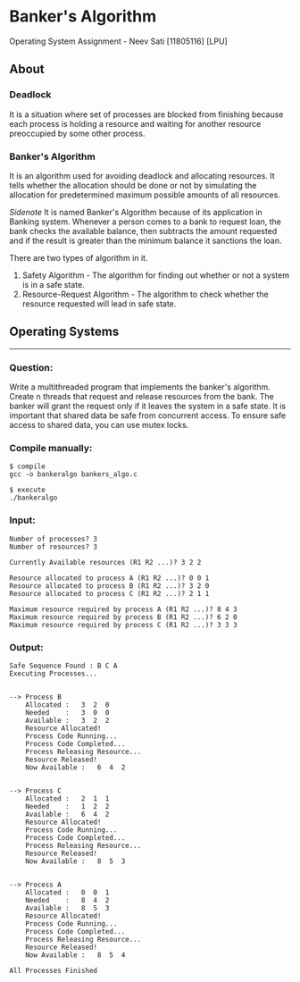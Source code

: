 # Banker's Algorithm
Operating System Assignment - Neev Sati [11805116] [LPU]

## About

### Deadlock
It is a situation where set of processes are blocked from finishing because each process is holding a resource and waiting for another 
resource preoccupied by some other process.

### Banker's Algorithm
It is an algorithm used for avoiding deadlock and allocating resources. It tells whether the allocation should be done or not by simulating the allocation for predetermined maximum possible amounts of all resources.

*Sidenote* It is named Banker's Algorithm because of its application in Banking system. Whenever a person comes to a bank to request loan, the bank checks the available balance, then subtracts the amount requested and if the result is greater than the minimum balance it sanctions the loan.

There are two types of algorithm in it. 
1. Safety Algorithm - The algorithm for finding out whether or not a system is in a safe state.
2. Resource-Request Algorithm - The algorithm to check whether the resource requested will lead in safe state.

## Operating Systems
---

### Question:
Write a multithreaded program that implements the banker's algorithm.
Create n threads that request and release resources from the bank.
The banker will grant the request only if it leaves the system in a safe state.
It is important that shared data be safe from concurrent access.
To ensure safe access to shared data, you can use mutex locks.

### Compile manually:
```
$ compile
gcc -o bankeralgo bankers_algo.c

$ execute
./bankeralgo
```

### Input:
```
Number of processes? 3
Number of resources? 3

Currently Available resources (R1 R2 ...)? 3 2 2

Resource allocated to process A (R1 R2 ...)? 0 0 1
Resource allocated to process B (R1 R2 ...)? 3 2 0
Resource allocated to process C (R1 R2 ...)? 2 1 1

Maximum resource required by process A (R1 R2 ...)? 8 4 3
Maximum resource required by process B (R1 R2 ...)? 6 2 0
Maximum resource required by process C (R1 R2 ...)? 3 3 3

```
### Output:
```
Safe Sequence Found : B C A
Executing Processes...


--> Process B
	Allocated :   3  2  0
	Needed    :   3  0  0
	Available :   3  2  2
 	Resource Allocated!
	Process Code Running...
	Process Code Completed...
	Process Releasing Resource...
	Resource Released!
	Now Available :   6  4  2


--> Process C
	Allocated :   2  1  1
	Needed    :   1  2  2
	Available :   6  4  2
	Resource Allocated!
	Process Code Running...
	Process Code Completed...
	Process Releasing Resource...
	Resource Released!
	Now Available :   8  5  3


--> Process A
	Allocated :   0  0  1
	Needed    :   8  4  2
	Available :   8  5  3
	Resource Allocated!
	Process Code Running...
	Process Code Completed...
	Process Releasing Resource...
	Resource Released!
	Now Available :   8  5  4

All Processes Finished

```
